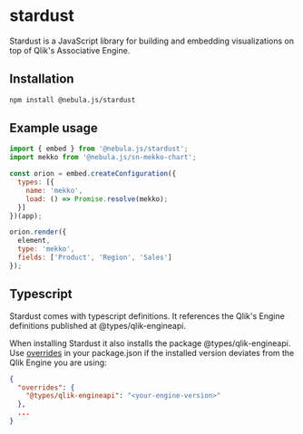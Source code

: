 # stardust

Stardust is a JavaScript library for building and embedding visualizations on top of Qlik's Associative Engine.

## Installation

```sh
npm install @nebula.js/stardust
```

## Example usage

```js
import { embed } from '@nebula.js/stardust';
import mekko from '@nebula.js/sn-mekko-chart';

const orion = embed.createConfiguration({
  types: [{
    name: 'mekko',
    load: () => Promise.resolve(mekko);
  }]
})(app);

orion.render({
  element,
  type: 'mekko',
  fields: ['Product', 'Region', 'Sales']
});
```

## Typescript

Stardust comes with typescript definitions. It references the Qlik's Engine definitions published at @types/qlik-engineapi.

When installing Stardust it also installs the package @types/qlik-engineapi. Use [overrides](https://docs.npmjs.com/cli/v8/configuring-npm/package-json#overrides) in your package.json if the installed version deviates from the Qlik Engine you are using:

```json
{
  "overrides": {
    "@types/qlik-engineapi": "<your-engine-version>"
  },
  ...
}
```
